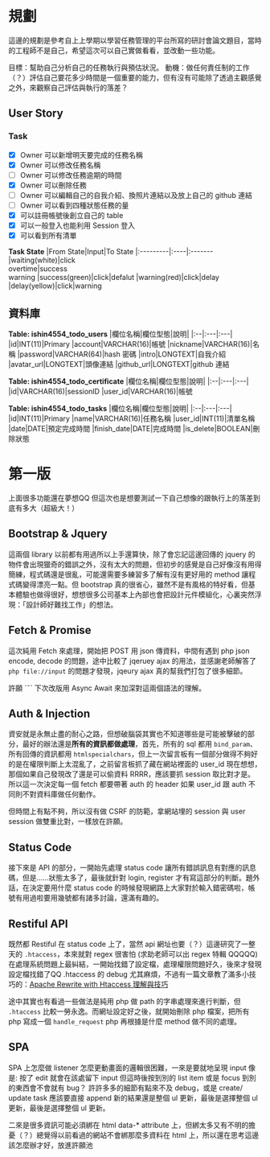 # 規劃
這邊的規劃是參考自上上學期以學習任務管理的平台所寫的研討會論文題目，當時的工程師不是自己，希望這次可以自己實做看看，並改動一些功能。

目標：幫助自己分析自己的任務執行與預估狀況。
動機：做任何責任制的工作（？）評估自己要花多少時間是一個重要的能力，但有沒有可能除了透過主觀感覺之外，來觀察自己評估與執行的落差？

## User Story 
### Task 
- [x] Owner 可以新增明天要完成的任務名稱
- [x] Owner 可以修改任務名稱
- [ ] Owner 可以修改任務逾期的時間
- [x] Owner 可以刪除任務 
- [ ] Owner 可以編輯自己的自我介紹、換照片連結以及放上自己的 github 連結
- [ ] Owner 可以看到四種狀態任務的量
- [x] 可以註冊帳號後創立自己的 table 
- [x] 可以一般登入也能利用 Session 登入 
- [x] 可以看到所有清單

**Task State** 
|From State|Input|To State
|:---------|:----|:-------
|waiting(white)|click</br>overtime|success</br>warning
|success(green)|click|defalut
|warning(red)|click|delay
|delay(yellow)|click|warning

## 資料庫

**Table: ishin4554_todo_users**
|欄位名稱|欄位型態|說明|
|:--|:---|:---|
|id|INT(11)|Primary
|account|VARCHAR(16)|帳號
|nickname|VARCHAR(16)|名稱
|password|VARCHAR(64)|hash 密碼
|intro|LONGTEXT|自我介紹
|avatar_url|LONGTEXT|頭像連結
|github_url|LONGTEXT|github 連結

**Table: ishin4554_todo_certificate**
|欄位名稱|欄位型態|說明|
|:--|:---|:---|
|id|VARCHAR(16)|sessionID
|user_id|VARCHAR(16)|帳號

**Table: ishin4554_todo_tasks**
|欄位名稱|欄位型態|說明|
|:--|:---|:---|
|id|INT(11)|Primary
|name|VARCHAR(16)|任務名稱
|user_id|INT(11)|清單名稱
|date|DATE|預定完成時間
|finish_date|DATE|完成時間
|is_delete|BOOLEAN|刪除狀態

# 第一版 

上面很多功能還在夢想QQ 但這次也是想要測試一下自己想像的跟執行上的落差到底有多大（超級大！）

## Bootstrap & Jquery 
這兩個 library 以前都有用過所以上手還算快，除了會忘記這邊回傳的 jquery 的物件會出現獵奇的錯誤之外，沒有太大的問題，但初步的感覺是自己好像沒有用得簡練，程式碼還是很亂，可能還需要多練習多了解有沒有更好用的 method 讓程式碼變得漂亮一點。但 bootstrap 真的很省心，雖然不是有風格的特好看，但基本體驗也做得很好，想想很多公司基本上內部也會把設計元件模組化，心裏突然浮現：「設計師好難找工作」的想法。

## Fetch & Promise 
這次純用 Fetch 來處理，開始把 POST 用 json 傳資料，中間有遇到 php json encode, decode 的問題，途中比較了 jqeruey ajax 的用法，並感謝老師解答了 `php file://input` 的問題才發現，jqeury ajax 真的幫我們打包了很多細節。

許願 ˊˇˋ 下次改版用 Async Await 來加深對這兩個語法的理解。 <!--TODO: -->

## Auth & Injection 
資安就是永無止盡的耐心之路，但想破腦袋其實也不知道哪些是可能被擊破的部分，最好的辦法還是**所有的資訊都做處理**，首先，所有的 sql 都用 `bind_param`、所有回傳的資訊都用 `htmlspecialchars`，但上一次留言板有一個部分做得不夠好的是在權限判斷上太混亂了，之前留言板抓了藏在網站裡面的 user_id 現在想想，那個如果自己發現改了還是可以偷資料 RRRR，應該要抓 session 取比對才是。所以這一次決定每一個 fetch 都要帶著 auth 的 header 如果 user_id 跟 auth 不同則不對資料庫做任何動作。

但時間上有點不夠，所以沒有做 CSRF 的防範，拿網站埋的 session 與 user session 做雙重比對，一樣放在許願。 <!--TODO: -->

## Status Code 
接下來是 API 的部分，一開始先處理 status code 讓所有錯誤訊息有對應的訊息碼，但是......狀態太多了，最後就針對 login, register 才有寫這部分的判斷。題外話，在決定要用什麼 status code 的時候發現網路上大家對於輸入錯密碼啦，帳號有用過啦要用幾號都有諸多討論，還滿有趣的。

## Restiful API 
既然都 Restiful 在 status code 上了，當然 api 網址也要（？）這邊研究了一整天的 `.htaccess`，本來就對 regex 很害怕 (求助老師可以出 regex 特輯 QQQQQ) 在處理系統問題上最糾結，一開始找錯了設定檔，處理權限問題好久，後來才發現設定檔找錯了QQ 
.htaccess 的 debug 尤其麻煩，不過有一篇文章教了滿多小技巧的：[Apache Rewrite with Htaccess 理解與技巧](https://medium.com/@awonwon/htaccess-with-rewrite-3dba066aff11)

途中其實也有看過一些做法是純用 php 做 path 的字串處理來進行判斷，但 `.htaccess` 比較一勞永逸。而網址設定好之後，就開始刪除 php 檔案，把所有 php 寫成一個 `handle_request` php 再根據是什麼 method 做不同的處理。

## SPA 
SPA 上怎麼做 listener 怎麼更動畫面的邏輯很困難，一來是要就地呈現 input 像是: 按了 edit 就會在該處留下 input 但這時後按到別的 list item 或是 focus 到別的東西會不會就有 bug？ 許許多多的細節有點來不及 debug，或是 create/ update task 應該要直接 append 新的結果還是整個 ul 更新，最後是選擇整個 ul 更新，最後是選擇整個 ul 更新。

二來是很多資訊可能必須綁在 html data-* attribute 上，但綁太多又有不明的擔憂（？）總覺得以前看過的網站不會綁那麼多資料在 html 上，所以還在思考這邊該怎麼辦才好，放進許願池 <!--TODO: -->